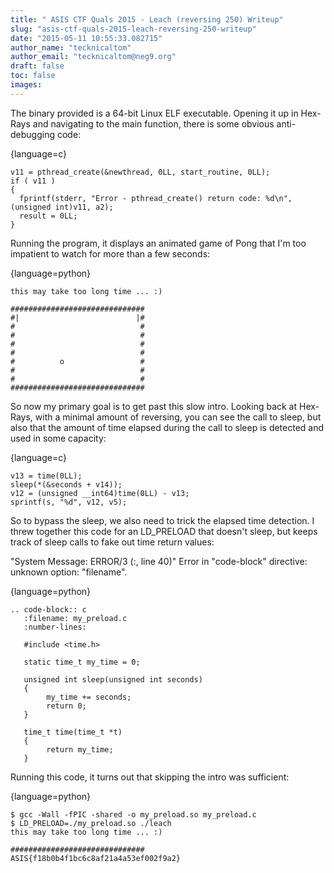```yaml
---
title: " ASIS CTF Quals 2015 - Leach (reversing 250) Writeup"
slug: "asis-ctf-quals-2015-leach-reversing-250-writeup"
date: "2015-05-11 10:55:33.082715"
author_name: "tecknicaltom"
author_email: "tecknicaltom@neg9.org"
draft: false
toc: false
images:
---
```


The binary provided is a 64-bit Linux ELF executable. Opening it up in Hex-Rays and navigating to the main function, there is some obvious anti-debugging code:

{language=c}
~~~~~~~~
v11 = pthread_create(&newthread, 0LL, start_routine, 0LL);
if ( v11 )
{
  fprintf(stderr, "Error - pthread_create() return code: %d\n", (unsigned int)v11, a2);
  result = 0LL;
}
~~~~~~~~

Running the program, it displays an animated game of Pong that I'm too impatient to watch for more than a few seconds:

{language=python}
~~~~~~~~
this may take too long time ... :)

##############################
#|                          |#
#                            #
#                            #
#                            #
#                            #
#          o                 #
#                            #
#                            #
##############################
~~~~~~~~

So now my primary goal is to get past this slow intro. Looking back at Hex-Rays, with a minimal amount of reversing, you can see the call to sleep, but also that the amount of time elapsed during the call to sleep is detected and used in some capacity:

{language=c}
~~~~~~~~
v13 = time(0LL);
sleep(*(&seconds + v14));
v12 = (unsigned __int64)time(0LL) - v13;
sprintf(s, "%d", v12, v5);
~~~~~~~~

So to bypass the sleep, we also need to trick the elapsed time detection. I threw together this code for an LD_PRELOAD that doesn't sleep, but keeps track of sleep calls to fake out time return values:

"System Message: ERROR/3 (<string>:, line 40)"
Error in "code-block" directive:
unknown option: "filename".

{language=python}
~~~~~~~~
.. code-block:: c
   :filename: my_preload.c
   :number-lines:

   #include <time.h>

   static time_t my_time = 0;

   unsigned int sleep(unsigned int seconds)
   {
        my_time += seconds;
        return 0;
   }

   time_t time(time_t *t)
   {
        return my_time;
   }

~~~~~~~~

Running this code, it turns out that skipping the intro was sufficient:

{language=python}
~~~~~~~~
$ gcc -Wall -fPIC -shared -o my_preload.so my_preload.c
$ LD_PRELOAD=./my_preload.so ./leach
this may take too long time ... :)

##############################
ASIS{f18b0b4f1bc6c8af21a4a53ef002f9a2}
~~~~~~~~
